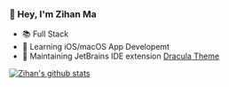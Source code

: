 ### 👋 Hey, I'm Zihan Ma

- 📚 Full Stack
- 📖 Learning iOS/macOS App Developemt
- 🔭 Maintaining JetBrains IDE extension [Dracula Theme](https://github.com/dracula/jetbrains)

[![Zihan's github stats](https://github-readme-stats.vercel.app/api?username=WhiteVermouth&theme=material-palenight)](https://github.com/WhiteVermouth/github-readme-stats)
